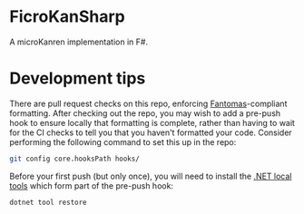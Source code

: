 # FicroKanSharp

A microKanren implementation in F#.

# Development tips

There are pull request checks on this repo, enforcing [Fantomas](https://github.com/fsprojects/fantomas/)-compliant formatting.
After checking out the repo, you may wish to add a pre-push hook to ensure locally that formatting is complete, rather than having to wait for the CI checks to tell you that you haven't formatted your code.
Consider performing the following command to set this up in the repo:
```bash
git config core.hooksPath hooks/
```
Before your first push (but only once), you will need to install the [.NET local tools](https://docs.microsoft.com/en-us/dotnet/core/tools/local-tools-how-to-use) which form part of the pre-push hook:
```bash
dotnet tool restore
```

